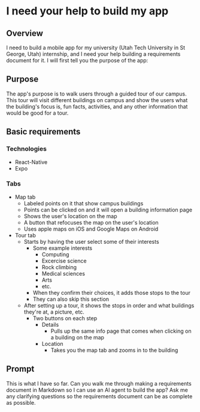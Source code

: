 # I need your help to build my app

## Overview

I need to build a mobile app for my university (Utah Tech University in St George, Utah) internship, and I need your help building a requirements document for it. I will first tell you the purpose of the app:

## Purpose

The app's purpose is to walk users through a guided tour of our campus. This tour will visit different buildings on campus and show the users what the building's focus is, fun facts, activities, and any other information that would be good for a tour.

## Basic requirements

### Technologies

- React-Native
- Expo

### Tabs

- Map tab
    - Labeled points on it that show campus buildings 
    - Points can be clicked on and it will open a building information page
    - Shows the user's location on the map
    - A button that refocuses the map on the user's location
    - Uses apple maps on iOS and Google Maps on Android
- Tour tab
    - Starts by having the user select some of their interests
        - Some example interests
            - Computing
            - Excercise science 
            - Rock climbing
            - Medical sciences
            - Arts
            - etc.
        - When they confirm their choices, it adds those stops to the tour
        - They can also skip this section
    - After setting up a tour, it shows the stops in order and what buildings they're at, a picture, etc.
        - Two buttons on each step
            - Details
                - Pulls up the same info page that comes when clicking on a building on the map
            - Location
                - Takes you the map tab and zooms in to the building



## Prompt

This is what I have so far. Can you walk me through making a requirements document in Markdown so I can use an AI agent to build the app? Ask me any clarifying questions so the requirements document can be as complete as possible.